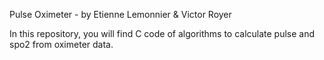 Pulse Oximeter - by Etienne Lemonnier & Victor Royer

In this repository, you will find C code of algorithms to calculate pulse and spo2 from oximeter data.
